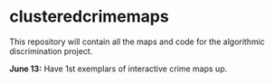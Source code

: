 # clusteredcrimemaps
This repository will contain all the maps and code for the algorithmic discrimination project.

**June 13:** Have 1st exemplars of interactive crime maps up.
